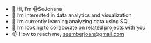 - 👋 Hi, I’m @SeJonana
- 👀 I’m interested in data analytics and visualization 
- 🌱 I’m currently learning analyzing data using SQL
- 💞️ I’m looking to collaborate on related projects with you
- 📫 How to reach me, seemberjoan@gmail.com

<!---
SeJonana/SeJonana is a ✨ special ✨ repository because its `README.md` (this file) appears on your GitHub profile.
You can click the Preview link to take a look at your changes.
--->

